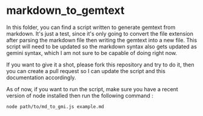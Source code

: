 # markdown_to_gemtext

In this folder, you can find a script written to generate gemtext from markdown. It's just a test, since it's only going to convert the file extension after parsing the markdown file then writing the gemtext into a new file. This script will need to be updated so the markdown syntax also gets updated as gemini syntax, which I am not sure to be capable of doing right now.

If you want to give it a shot, please fork this repository and try to do it, then you can create a pull request so I can update the script and this documentation accordingly.

As of now, if you want to run the script, make sure you have a recent version of node installed then run the following command :

```shell
node path/to/md_to_gmi.js example.md
```
